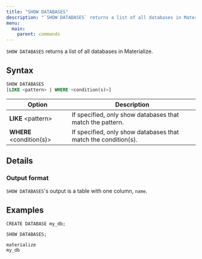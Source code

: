 ```yaml
---
title: "SHOW DATABASES"
description: "`SHOW DATABASES` returns a list of all databases in Materialize."
menu:
  main:
    parent: commands
---
```


`SHOW DATABASES` returns a list of all databases in Materialize.

## Syntax

```sql
SHOW DATABASES
[LIKE <pattern> | WHERE <condition(s)>]
```

Option                        | Description
------------------------------|------------
**LIKE** \<pattern\>          | If specified, only show databases that match the pattern.
**WHERE** <condition(s)>      | If specified, only show databases that match the condition(s).

## Details

### Output format

`SHOW DATABASES`'s output is a table with one column, `name`.

## Examples

```mzsql
CREATE DATABASE my_db;
```
```mzsql
SHOW DATABASES;
```
```nofmt
materialize
my_db
```

